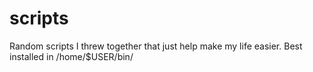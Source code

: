 scripts
=======

Random scripts I threw together that just help make my life easier. Best installed in /home/$USER/bin/